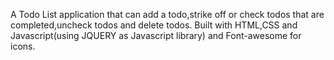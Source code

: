 A Todo List application that can add a todo,strike off or check todos that are completed,uncheck todos and delete todos.
Built with HTML,CSS and Javascript(using JQUERY as Javascript library) and Font-awesome for icons.
